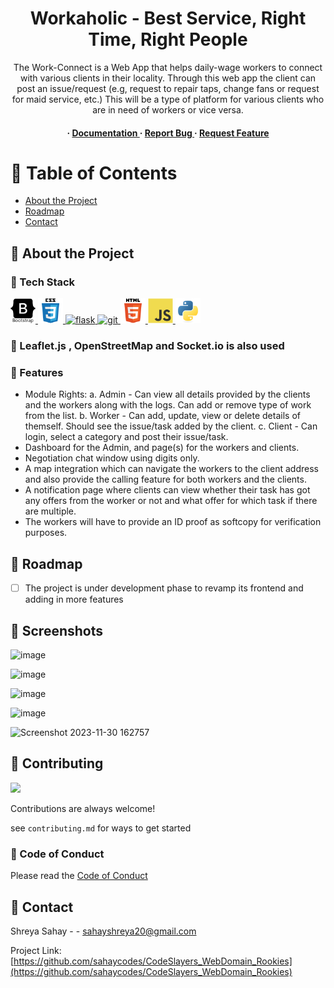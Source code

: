 <div align='center'>

<h1>Workaholic - Best Service, Right Time, Right People</h1>
<p>The Work-Connect is a Web App that helps daily-wage workers to connect with various clients in their locality. Through this web app the client can post an issue/request (e.g, request to repair taps, change fans or request for maid service, etc.) This will be a type of platform for various clients who are in need of workers or vice versa.</p>

<h4> <span> · </span> <a href="https://github.com/sahaycodes/CodeSlayers_WebDomain_Rookies/blob/master/README.md"> Documentation </a> <span> · </span> <a href="https://github.com/sahaycodes/CodeSlayers_WebDomain_Rookies/issues"> Report Bug </a> <span> · </span> <a href="https://github.com/sahaycodes/CodeSlayers_WebDomain_Rookies/issues"> Request Feature </a> </h4>


</div>

# :notebook_with_decorative_cover: Table of Contents

- [About the Project](#star2-about-the-project)
- [Roadmap](#compass-roadmap)
- [Contact](#handshake-contact)


## :star2: About the Project
### :space_invader: Tech Stack
<p align="left"> <a href="https://getbootstrap.com" target="_blank" rel="noreferrer"> <img src="https://raw.githubusercontent.com/devicons/devicon/master/icons/bootstrap/bootstrap-plain-wordmark.svg" alt="bootstrap" width="40" height="40"/> </a> <a href="https://www.w3schools.com/css/" target="_blank" rel="noreferrer"> <img src="https://raw.githubusercontent.com/devicons/devicon/master/icons/css3/css3-original-wordmark.svg" alt="css3" width="40" height="40"/> </a>  <a href="https://flask.palletsprojects.com/" target="_blank" rel="noreferrer"> <img src="https://www.vectorlogo.zone/logos/pocoo_flask/pocoo_flask-icon.svg" alt="flask" width="40" height="40"/> </a>   <a href="https://git-scm.com/" target="_blank" rel="noreferrer"> <img src="https://www.vectorlogo.zone/logos/git-scm/git-scm-icon.svg" alt="git" width="40" height="40"/> </a> <a href="https://www.w3.org/html/" target="_blank" rel="noreferrer"> <img src="https://raw.githubusercontent.com/devicons/devicon/master/icons/html5/html5-original-wordmark.svg" alt="html5" width="40" height="40"/> </a> <a href="https://developer.mozilla.org/en-US/docs/Web/JavaScript" target="_blank" rel="noreferrer"> <img src="https://raw.githubusercontent.com/devicons/devicon/master/icons/javascript/javascript-original.svg" alt="javascript" width="40" height="40"/> </a>  <a href="https://www.python.org" target="_blank" rel="noreferrer"> <img src="https://raw.githubusercontent.com/devicons/devicon/master/icons/python/python-original.svg" alt="python" width="40" height="40"/> </a> 

### :space_invader: Leaflet.js , OpenStreetMap and Socket.io is also used 

### :dart: Features
- Module Rights: a. Admin - Can view all details provided by the clients and the workers along with the logs. Can add or remove type of work from the list. b. Worker - Can add, update, view or delete details of themself. Should see the issue/task added by the client. c. Client - Can login, select a category and post their issue/task.
- Dashboard for the Admin, and page(s) for the workers and clients.
- Negotiation chat window using digits only.
- A map integration which can navigate the workers to the client address and also provide the calling feature for both workers and the clients.
- A notification page where clients can view whether their task has got any offers from the worker or not and what offer for which task if there are multiple.
- The workers will have to provide an ID proof as softcopy for verification purposes.



## :compass: Roadmap

* [ ] The project is under development phase to revamp its frontend and adding in more features

## :compass: Screenshots

![image](https://github.com/sahaycodes/CodeSlayers_WebDomain_Rookies/assets/99585576/e8ca0c48-a4dc-4e03-9ac5-ab0b0efc4f70)

![image](https://github.com/sahaycodes/CodeSlayers_WebDomain_Rookies/assets/99585576/f126b86f-cd9d-4208-a9e8-b4a3c07a6858)

![image](https://github.com/sahaycodes/CodeSlayers_WebDomain_Rookies/assets/99585576/da06588c-2466-42cf-a2fe-732f95928189)

![image](https://github.com/sahaycodes/CodeSlayers_WebDomain_Rookies/assets/99585576/a6b944d5-ee8a-46f9-8e83-41fce6c9a24a)

![Screenshot 2023-11-30 162757](https://github.com/sahaycodes/CodeSlayers_WebDomain_Rookies/assets/99585576/949483cf-ced2-47a6-9d65-1e95f13ea52b)







## :wave: Contributing

<a href="https://github.com/sahaycodes/CodeSlayers_WebDomain_Rookies/graphs/contributors"> <img src="https://contrib.rocks/image?repo=Louis3797/awesome-readme-template" /> </a>

Contributions are always welcome!

see `contributing.md` for ways to get started

### :scroll: Code of Conduct

Please read the [Code of Conduct](https://github.com/sahaycodes/CodeSlayers_WebDomain_Rookies/blob/master/CODE_OF_CONDUCT.md)

## :handshake: Contact

Shreya Sahay - - sahayshreya20@gmail.com

Project Link: [https://github.com/sahaycodes/CodeSlayers_WebDomain_Rookies](https://github.com/sahaycodes/CodeSlayers_WebDomain_Rookies)

